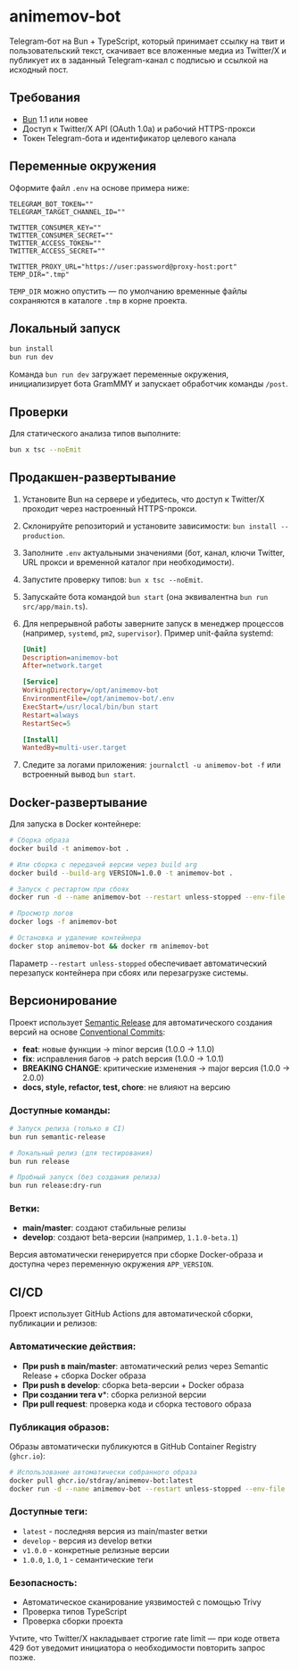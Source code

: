 # animemov-bot

Telegram-бот на Bun + TypeScript, который принимает ссылку на твит и пользовательский текст, скачивает все вложенные медиа из Twitter/X и публикует их в заданный Telegram-канал с подписью и ссылкой на исходный пост.

## Требования

- [Bun](https://bun.sh/) 1.1 или новее
- Доступ к Twitter/X API (OAuth 1.0a) и рабочий HTTPS-прокси
- Токен Telegram-бота и идентификатор целевого канала

## Переменные окружения

Оформите файл `.env` на основе примера ниже:

```env
TELEGRAM_BOT_TOKEN=""
TELEGRAM_TARGET_CHANNEL_ID=""

TWITTER_CONSUMER_KEY=""
TWITTER_CONSUMER_SECRET=""
TWITTER_ACCESS_TOKEN=""
TWITTER_ACCESS_SECRET=""

TWITTER_PROXY_URL="https://user:password@proxy-host:port"
TEMP_DIR=".tmp"
```

`TEMP_DIR` можно опустить — по умолчанию временные файлы сохраняются в каталоге `.tmp` в корне проекта.

## Локальный запуск

```bash
bun install
bun run dev
```

Команда `bun run dev` загружает переменные окружения, инициализирует бота GramMMY и запускает обработчик команды `/post`.

## Проверки

Для статического анализа типов выполните:

```bash
bun x tsc --noEmit
```

## Продакшен-развертывание

1. Установите Bun на сервере и убедитесь, что доступ к Twitter/X проходит через настроенный HTTPS-прокси.
2. Склонируйте репозиторий и установите зависимости: `bun install --production`.
3. Заполните `.env` актуальными значениями (бот, канал, ключи Twitter, URL прокси и временной каталог при необходимости).
4. Запустите проверку типов: `bun x tsc --noEmit`.
5. Запускайте бота командой `bun start` (она эквивалентна `bun run src/app/main.ts`).
6. Для непрерывной работы заверните запуск в менеджер процессов (например, `systemd`, `pm2`, `supervisor`). Пример unit-файла systemd:

   ```ini
   [Unit]
   Description=animemov-bot
   After=network.target

   [Service]
   WorkingDirectory=/opt/animemov-bot
   EnvironmentFile=/opt/animemov-bot/.env
   ExecStart=/usr/local/bin/bun start
   Restart=always
   RestartSec=5

   [Install]
   WantedBy=multi-user.target
   ```

7. Следите за логами приложения: `journalctl -u animemov-bot -f` или встроенный вывод `bun start`.

## Docker-развертывание

Для запуска в Docker контейнере:

```bash
# Сборка образа
docker build -t animemov-bot .

# Или сборка с передачей версии через build arg
docker build --build-arg VERSION=1.0.0 -t animemov-bot .

# Запуск с рестартом при сбоях
docker run -d --name animemov-bot --restart unless-stopped --env-file .env animemov-bot

# Просмотр логов
docker logs -f animemov-bot

# Остановка и удаление контейнера
docker stop animemov-bot && docker rm animemov-bot
```

Параметр `--restart unless-stopped` обеспечивает автоматический перезапуск контейнера при сбоях или перезагрузке системы.

## Версионирование

Проект использует [Semantic Release](https://semantic-release.gitbook.io/) для автоматического создания версий на основе [Conventional Commits](https://www.conventionalcommits.org/):

- **feat**: новые функции → minor версия (1.0.0 → 1.1.0)
- **fix**: исправления багов → patch версия (1.0.0 → 1.0.1)
- **BREAKING CHANGE**: критические изменения → major версия (1.0.0 → 2.0.0)
- **docs, style, refactor, test, chore**: не влияют на версию

### Доступные команды:
```bash
# Запуск релиза (только в CI)
bun run semantic-release

# Локальный релиз (для тестирования)
bun run release

# Пробный запуск (без создания релиза)
bun run release:dry-run
```

### Ветки:
- **main/master**: создают стабильные релизы
- **develop**: создают beta-версии (например, `1.1.0-beta.1`)

Версия автоматически генерируется при сборке Docker-образа и доступна через переменную окружения `APP_VERSION`.

## CI/CD

Проект использует GitHub Actions для автоматической сборки, публикации и релизов:

### Автоматические действия:
- **При push в main/master**: автоматический релиз через Semantic Release + сборка Docker образа
- **При push в develop**: сборка beta-версии + Docker образа
- **При создании тега v***: сборка релизной версии
- **При pull request**: проверка кода и сборка тестового образа

### Публикация образов:
Образы автоматически публикуются в GitHub Container Registry (`ghcr.io`):

```bash
# Использование автоматически собранного образа
docker pull ghcr.io/stdray/animemov-bot:latest
docker run -d --name animemov-bot --restart unless-stopped --env-file .env ghcr.io/stdray/animemov-bot:latest
```

### Доступные теги:
- `latest` - последняя версия из main/master ветки
- `develop` - версия из develop ветки
- `v1.0.0` - конкретные релизные версии
- `1.0.0`, `1.0`, `1` - семантические теги

### Безопасность:
- Автоматическое сканирование уязвимостей с помощью Trivy
- Проверка типов TypeScript
- Проверка сборки проекта

Учтите, что Twitter/X накладывает строгие rate limit — при коде ответа 429 бот уведомит инициатора о необходимости повторить запрос позже.
